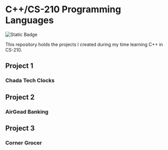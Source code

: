# C++/CS-210 Programming Languages
![Static Badge](https://img.shields.io/badge/C%2B%2B%20-written%20in%20CPP-purple)

This repository holds the projects I created during my time learning C++ in CS-210.

## Project 1

### Chada Tech Clocks

## Project 2

### AirGead Banking

## Project 3

### Corner Grocer
